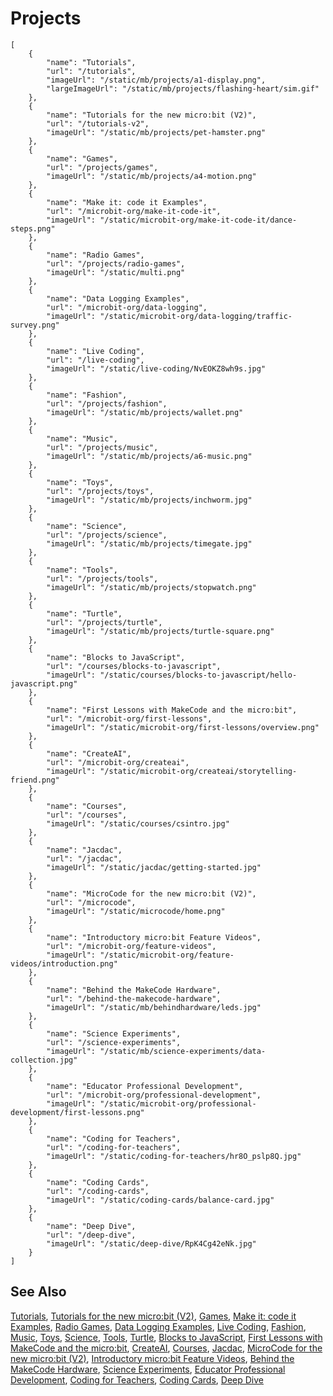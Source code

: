 # Projects

```codecard
[
    {
        "name": "Tutorials",
        "url": "/tutorials",
        "imageUrl": "/static/mb/projects/a1-display.png",
        "largeImageUrl": "/static/mb/projects/flashing-heart/sim.gif"
    },
    {
        "name": "Tutorials for the new micro:bit (V2)",
        "url": "/tutorials-v2",
        "imageUrl": "/static/mb/projects/pet-hamster.png"
    },
    {
        "name": "Games",
        "url": "/projects/games",
        "imageUrl": "/static/mb/projects/a4-motion.png"
    },
    {
        "name": "Make it: code it Examples",
        "url": "/microbit-org/make-it-code-it",
        "imageUrl": "/static/microbit-org/make-it-code-it/dance-steps.png"
    },
    {
        "name": "Radio Games",
        "url": "/projects/radio-games",
        "imageUrl": "/static/multi.png"
    },
    {
        "name": "Data Logging Examples",
        "url": "/microbit-org/data-logging",
        "imageUrl": "/static/microbit-org/data-logging/traffic-survey.png"
    },
    {
        "name": "Live Coding",
        "url": "/live-coding",
        "imageUrl": "/static/live-coding/NvEOKZ8wh9s.jpg"
    },
    {
        "name": "Fashion",
        "url": "/projects/fashion",
        "imageUrl": "/static/mb/projects/wallet.png"
    },
    {
        "name": "Music",
        "url": "/projects/music",
        "imageUrl": "/static/mb/projects/a6-music.png"
    },
    {
        "name": "Toys",
        "url": "/projects/toys",
        "imageUrl": "/static/mb/projects/inchworm.jpg"
    },
    {
        "name": "Science",
        "url": "/projects/science",
        "imageUrl": "/static/mb/projects/timegate.jpg"
    },
    {
        "name": "Tools",
        "url": "/projects/tools",
        "imageUrl": "/static/mb/projects/stopwatch.png"
    },
    {
        "name": "Turtle",
        "url": "/projects/turtle",
        "imageUrl": "/static/mb/projects/turtle-square.png"
    },
    {
        "name": "Blocks to JavaScript",
        "url": "/courses/blocks-to-javascript",
        "imageUrl": "/static/courses/blocks-to-javascript/hello-javascript.png"
    },
    {
        "name": "First Lessons with MakeCode and the micro:bit",
        "url": "/microbit-org/first-lessons",
        "imageUrl": "/static/microbit-org/first-lessons/overview.png"
    },
    {
        "name": "CreateAI",
        "url": "/microbit-org/createai",
        "imageUrl": "/static/microbit-org/createai/storytelling-friend.png"
    },
    {
        "name": "Courses",
        "url": "/courses",
        "imageUrl": "/static/courses/csintro.jpg"
    },
    {
        "name": "Jacdac",
        "url": "/jacdac",
        "imageUrl": "/static/jacdac/getting-started.jpg"
    },
    {
        "name": "MicroCode for the new micro:bit (V2)",
        "url": "/microcode",
        "imageUrl": "/static/microcode/home.png"
    },
    {
        "name": "Introductory micro:bit Feature Videos",
        "url": "/microbit-org/feature-videos",
        "imageUrl": "/static/microbit-org/feature-videos/introduction.png"
    },
    {
        "name": "Behind the MakeCode Hardware",
        "url": "/behind-the-makecode-hardware",
        "imageUrl": "/static/mb/behindhardware/leds.jpg"
    },
    {
        "name": "Science Experiments",
        "url": "/science-experiments",
        "imageUrl": "/static/mb/science-experiments/data-collection.jpg"
    },
    {
        "name": "Educator Professional Development",
        "url": "/microbit-org/professional-development",
        "imageUrl": "/static/microbit-org/professional-development/first-lessons.png"
    },
    {
        "name": "Coding for Teachers",
        "url": "/coding-for-teachers",
        "imageUrl": "/static/coding-for-teachers/hr8O_pslp8Q.jpg"
    },
    {
        "name": "Coding Cards",
        "url": "/coding-cards",
        "imageUrl": "/static/coding-cards/balance-card.jpg"
    },
    {
        "name": "Deep Dive",
        "url": "/deep-dive",
        "imageUrl": "/static/deep-dive/RpK4Cg42eNk.jpg"
    }
]
```

## See Also

[Tutorials](/tutorials),
[Tutorials for the new micro:bit (V2)](/tutorials-v2),
[Games](/projects/games),
[Make it: code it Examples](/microbit-org/make-it-code-it),
[Radio Games](/projects/radio-games),
[Data Logging Examples](/microbit-org/data-logging),
[Live Coding](/live-coding),
[Fashion](/projects/fashion),
[Music](/projects/music),
[Toys](/projects/toys),
[Science](/projects/science),
[Tools](/projects/tools),
[Turtle](/projects/turtle),
[Blocks to JavaScript](/courses/blocks-to-javascript),
[First Lessons with MakeCode and the micro:bit](/microbit-org/first-lessons),
[CreateAI](/microbit-org/createai),
[Courses](/courses),
[Jacdac](/jacdac),
[MicroCode for the new micro:bit (V2)](/microcode),
[Introductory micro:bit Feature Videos](/microbit-org/feature-videos),
[Behind the MakeCode Hardware](/behind-the-makecode-hardware),
[Science Experiments](/science-experiments),
[Educator Professional Development](/microbit-org/professional-development),
[Coding for Teachers](/coding-for-teachers),
[Coding Cards](/coding-cards),
[Deep Dive](/deep-dive)

